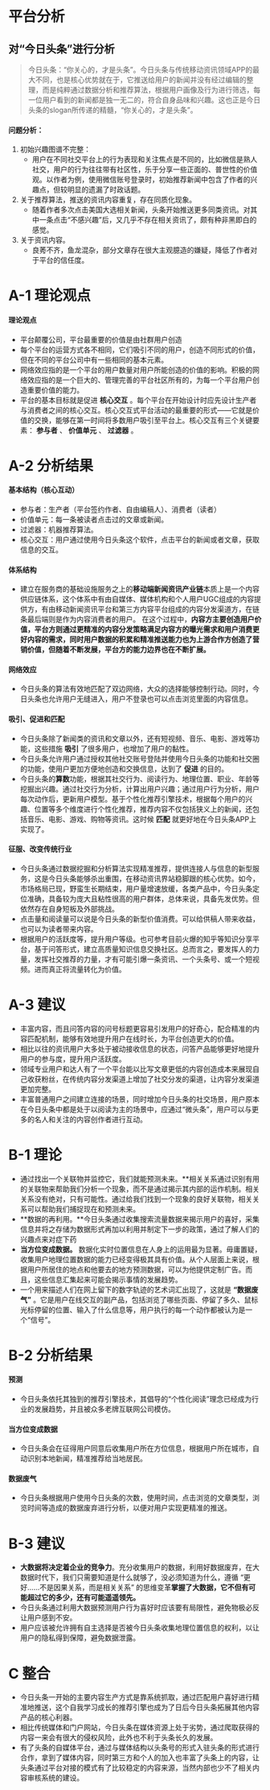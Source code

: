 # 平台分析

## 对“今日头条”进行分析

> 今日头条：“你关心的，才是头条”。今日头条与传统移动资讯领域APP的最大不同，也是核心优势就在于，它推送给用户的新闻并没有经过编辑的整理，而是纯粹通过数据分析和推荐算法，根据用户画像及行为进行筛选，每一位用户看到的新闻都是独一无二的，符合自身品味和兴趣。这也正是今日头条的slogan所传递的精髓，“你关心的，才是头条”。

#### 问题分析：
1. 初始兴趣图谱不完整：
     - 用户在不同社交平台上的行为表现和关注焦点是不同的，比如微信是熟人社交，用户的行为往往带有社区性，乐于分享一些正面的、普世性的价值观。以作者为例，使用微信账号登录时，初始推荐新闻中包含了作者的兴趣点，但较明显的遗漏了时政话题。
2.  关于推荐算法，推送的资讯内容重复，存在同质化现象。
     - 随着作者多次点击美国大选相关新闻，头条开始推送更多同类资讯。对其中一条点击“不感兴趣”后，又几乎不存在相关资讯了，颇有种非黑即白的感觉。
3. 关于资讯内容。
     - 良莠不齐，鱼龙混杂，部分文章存在很大主观臆造的嫌疑，降低了作者对于平台的信任度。


# A-1 理论观点
#### 理论观点
- 平台颠覆公司，平台最重要的价值是由社群用户创造
- 每个平台的运营方式各不相同，它们吸引不同的用户，创造不同形式的价值，但在不同的平台公司中有一些相同的基本元素。
- 网络效应指的是一个平台的用户数量对用户所能创造的价值的影响。积极的网络效应指的是一个巨大的、管理完善的平台社区所有的，为每一个平台用户创造重要价值的能力。
- 平台的基本目标就是促进 **核心交互** 。每个平台在开始设计时应先设计生产者与消费者之间的核心交互。核心交互式平台活动的最重要的形式——它就是价值的交换，能够在第一时间将多数用户吸引至平台上。核心交互有三个关键要素： **参与者** 、 **价值单元** 、 **过滤器** 。


# A-2 分析结果
#### 基本结构（核心互动）
- 参与者：生产者（平台签约作者、自由编稿人）、消费者（读者）
- 价值单元：每一条被读者点击过的文章或新闻。
- 过滤器：机器推荐算法。
- 核心交互：用户通过使用今日头条这个软件，点击平台的新闻或者文章，获取信息的交互。

#### 体系结构
- 建立在服务商的基础设施服务之上的**移动端新闻资讯产业链**本质上是一个内容供应链体系，这个体系中有由自媒体、媒体机构和个人用户UGC组成的内容提供方，有由移动新闻资讯平台和第三方内容平台组成的内容分发渠道方，在链条最后端则是作为内容消费者的用户。
在这个过程中，**内容方主要创造用户价值，平台方则通过更精准的内容分发策略满足内容方的曝光需求和用户消费更好内容的需求，同时用户数据的积累和精准推送能力也为上游合作方创造了营销价值，但随着不断发展，平台方的能力边界也在不断扩展。**

#### 网络效应
- 今日头条的算法有效地匹配了双边网络，大众的选择能够控制行动。同时，今日头条也允许用户无缝进入，用户不登录也可以点击浏览里面的内容信息。

#### 吸引、促进和匹配
- 今日头条除了新闻类的资讯和文章以外，还有短视频、音乐、电影、游戏等功能，这些措施 **吸引** 了很多用户，也增加了用户的黏性。
- 今日头条允许用户通过授权其他社交账号登陆并使用今日头条的功能和社交圈的功能，使用户更加方便地创造和交换信息，达到了 **促进** 的目的。
- 今日头条的**算数**功能，根据其社交行为、阅读行为、地理位置、职业、年龄等挖掘出兴趣。通过社交行为分析，计算出用户兴趣；通过用户行为分析，用户每次动作后，更新用户模型。基于个性化推荐引擎技术，根据每个用户的兴趣、位置等多个维度进行个性化推荐，推荐内容不仅包括狭义上的新闻，还包括音乐、电影、游戏、购物等资讯。这时候 **匹配** 就更好地在今日头条APP上实现了。

#### 征服、改变传统行业
- 今日头条通过数据挖掘和分析算法实现精准推荐，提供连接人与信息的新型服务，这是今日头条能够杀出重围，在移动资讯界站稳脚跟的核心优势。如今，市场格局已现，野蛮生长期结束，用户量增速放缓，各类产品中，今日头条定位准确，具备较为庞大且粘性很高的用户群体，总体来说，具备先发优势。但依然存在自身短板及外部挑战。
- 点击量和阅读量可以说是今日头条的新型价值消费。可以给供稿人带来收益，也可以为读者带来内容。
- 根据用户的活跃度等，提升用户等级。也可参考目前火爆的知乎等知识分享平台，基于问答形式，建立高质量知识信息交换社区。总而言之，要发挥人的力量，发挥社交推荐的力量，才有可能引爆一条资讯、一个头条号、或一个短视频。进而真正将流量转化为价值。

# A-3 建议
- 丰富内容，而且问答内容的问号标题更容易引发用户的好奇心，配合精准的内容匹配机制，能够有效地提升用户在线时长，为平台创造更大的价值。
- 相比以往的资讯用户大多处于被动接收信息的状态，问答产品能够更好地提升用户的参与度，提升用户活跃度。
- 领域专业用户和达人有了一个平台能以比写文章更低的内容创造成本来展现自己收获粉丝，在传统内容分发渠道上增加了社交分发的渠道，让内容分发渠道更加完整。
- 丰富普通用户之间建立连接的场景，同时增加今日头条的社交场景，用户原本在今日头条中都是处于以阅读为主的场景中，应通过“微头条”，用户可以与更多的名人和关注的内容创作者进行互动。

# B-1 理论
- 通过找出一个关联物并监控它，我们就能预测未来。**相关关系通过识别有用的关联物来帮助我们分析一个现象，而不是通过揭示其内部的运作机制。相关关系没有绝对，只有可能性。通过给我们找到一个现象的良好关联物，相关关系可以帮助我们捕捉现在和预测未来。
- **数据的再利用。**今日头条通过收集搜索流量数据来揭示用户的喜好，采集信息并将之存储为数据形式再加以利用并制定下一步的政策，通过了解人们的兴趣点来对症下药
-  **当方位变成数据。** 数据化实时位置信息在人身上的运用最为显著。毋庸置疑，收集用户地理位置数据的能力已经变得极其具有价值。从个人层面上来说，根据用户所居住的地点和他要去的地方预测数据，可以为他提供定制广告。而且，这些信息汇集起来可能会揭示事情的发展趋势。
- 一个用来描述人们在网上留下的数字轨迹的艺术词汇出现了，这就是 **“数据废气”** 。它是用户在线交互的副产品，包括浏览了哪些页面、停留了多久、鼠标光标停留的位置、输入了什么信息等，用户执行的每一个动作都被认为是一个“信号”。


# B-2 分析结果
#### 预测
- 今日头条依托其独到的推荐引擎技术，其倡导的“个性化阅读”理念已经成为行业的发展趋势，并且被众多老牌互联网公司模仿。

#### 当方位变成数据
- 今日头条会在征得用户同意后收集用户所在方位信息，根据用户所在城市，自动识别本地新闻，精准推荐给当地居民。

#### 数据废气
- 今日头条根据用户使用今日头条的次数，使用时间，点击浏览的文章类型，浏览时间等造成的数据废弃进行分析，以便对用户实现更精准的推送。

# B-3 建议
- **大数据将决定着企业的竞争力**。充分收集用户的数据，利用好数据废弃，在大数据时代下，我们只需要知道是什么就够了，没必须知道为什么，遵循 “更好......不是因果关系，而是相关关系”  的思维变革**掌握了大数据，它不但有可能超过它的多少，还有可能遥遥领先。**
- 今日头条通过利用大数据预测用户行为喜好时应该要有局限性，避免物极必反让用户感到不安。
- 用户应该被允许拥有自主选择是否被今日头条收集地理位置信息的权利，以让用户的隐私得到保障，避免数据泄露。



# C 整合
- 今日头条一开始的主要内容生产方式是靠系统抓取，通过匹配用户喜好进行精准地推送，这个自我学习成长的推荐引擎也成为了日后今日头条拓展其他内容产品的核心利器。
- 相比传统媒体和门户网站，今日头条在媒体资源上处于劣势，通过爬取获得的内容一来会有很大的侵权风险，此外也不利于头条长久的发展。
- 有了头条的自媒体平台，通过与媒体结构以头条号的形式入驻头条的形式进行合作，拿到了媒体内容，同时第三方和个人的加入也丰富了头条上的内容，让头条通过平台对接的模式有了比较稳定的内容来源，当然内部也少不了相关内容审核系统的建设。